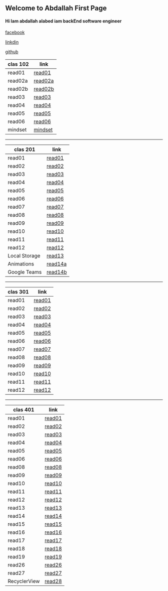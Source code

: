 ## Welcome to Abdallah First Page

#### Hi Iam abdallah alabed iam  backEnd software engineer

[facebook](https://web.facebook.com/abdalllah01/) 

[linkdin](https://www.linkedin.com/in/abdallah-alabd-75549919a/) 

[github](https://github.com/abdallahAlabed) 

| clas 102       | link        |
| ------------| ----------------------|
| read01      | [read01](read01.md)   |
| read02a     | [read02a](read02a.md) |
| read02b     | [read02b](read02b.md) |
| read03     | [read03](read03.md)    |
| read04     | [read04](read04.md)    |
| read05     | [read05](read05.md)    |
| read06     | [read06](read06.md)    |
| mindset     | [mindset](mindset.md) |

***********************************************************************************************

| clas 201       | link        |
| ------------| -----------------------  |
| read01      | [read01](201/read01.md)  |
| read02      | [read02](201/read02.md)  |
| read03      | [read03](201/read03.md)  |
| read04      | [read04](201/read04.md)  |
| read05      | [read05](201/read05.md)  |
| read06      | [read06](201/read06.md)  |
| read07      | [read07](201/read07.md)  |
| read08      | [read08](201/read08.md)  |
| read09      | [read09](201/read09.md)  |
| read10      | [read10](201/read10.md)  |
| read11      | [read11](201/read11.md)  |
| read12      | [read12](201/read12.md)  |
| Local Storage | [read13](201/read13.md) |
| Animations | [read14a](201/read14a.md)  |
| Google Teams | [read14b](201/read14b.md)  |

***********************************************************************************************


| clas 301      | link                   |
| ------------| -----------------------  |
| read01      | [read01](301/read01.md)  |
| read02      | [read02](301/read02.md)  |
| read03      | [read03](301/read03.md)  |
| read04      | [read04](301/read04.md)  |
| read05      | [read05](301/read05.md)  |
| read06      | [read06](301/read06.md)  |
| read07      | [read07](301/read06.md)  |
| read08      | [read08](301/read07.md)  |
| read09      | [read09](301/read08.md)  |
| read10      | [read10](301/read09.md)  |
| read11      | [read11](301/read10.md)  |
| read12      | [read12](301/read11.md)  |

***********************************************************************************************


| clas 401      | link                   |
| ------------| -----------------------  |
| read01      | [read01](401/read01.md)  |
| read02      | [read02](401/read02.md)  |
| read03      | [read03](401/read03.md)  |
| read04      | [read04](401/read04.md)  |
| read05      | [read05](401/read05.md)  |
| read06      | [read06](401/read06.md)  |
| read08      | [read08](401/read08.md)  |
| read09      | [read09](401/read09.md)  |
| read10      | [read10](401/read10.md)  |
| read11      | [read11](401/read11.md)  |
| read12      | [read12](401/read12.md)  |
| read13      | [read13](401/read13.md)  |
| read14      | [read14](401/read14.md)  |
| read15      | [read15](401/read15.md)  |
| read16      | [read16](401/read16.md)  |
| read17      | [read17](401/read17.md)  |
| read18      | [read18](401/read18.md)  |
| read19      | [read19](401/read19.md)  |
| read26      | [read26](401/read26.md)  |
| read27      | [read27](401/read27.md)  |
| RecyclerView | [read28](401/read28.md)  |